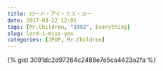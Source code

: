 ```yaml
---
title: ロード・アイ・ミス・ユー
date: 2017-03-22 12:01
tags: [Mr.Children, "1992", Everything]
slug: lord-i-miss-you
categories: [JPOP, Mr.Children]
---
```


{% gist 3091dc2d97264c2488e7e5ca4423a2fa %}
